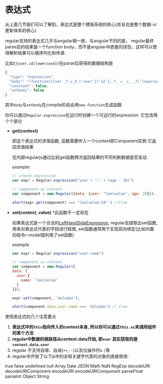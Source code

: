 
# 表达式

从上面几节我们可以了解到，表达式是整个模板系统的核心(并且也是整个数据-ui更新体系的核心)

regular支持的表达式几乎与angular相一致，与angular不同的是， regular最终parse后的结果是一个function body，而不是angular中嵌套的闭包，这样可以使得解析结果可以被序列化和传递.

比如`{{user.id|lowercase}}`在parse后获得的数据结构是


```js
{
  "type": "expression",
  "body": "(function(){var _f_=_d_['user']['id'];_f_ = _c_._f('lowercase')(_f_);return _f_})()",
  "constant": false,
  "setbody": false
}
```

其中`body`与`setbody`在compile阶段会用`new Function`生成函数

<a name="expression"></a>
你可以通过`Regular.expression`在运行时创建一个可运行的expression. 它包含两个个部分




* __get(context)__

  即这个表达式的求值函数, 函数需要传入一个context即Component实例 它返回求值结果 

  在内部regularjs通过比较get函数两次返回结果的不同判断数据是否变动.


  _example:_
  ```js
  // create expression
  var expr = Regular.expression("user + ':' + (age - 10)")

  // component as context
  var component = new Regular({data: {user: "leeluolee", age: 20}});

  alert(expr.get(component) === "leeluolee:10" ) //true

  ```



* __set(context, value)__  *此函数不一定存在

  如果表达式是一个合法的[LeftHandSideExpression](http://es5.github.io/#x11.2), regular会提取出set函数, 用来对表达式代表的字段进行赋值, set函数通常用于实现双向绑定(比如内置的指令r-model就利用了set函数)


  _example_

  ```javascript
  var expr = Regular.expression("user.name")

  // component as context
  var component = new Regular({
  data: {
    user:{
      name: 'leeluolee'
    }
  }});

  expr.set(component, 'daluobo');

  alert(component.data.user.name === 'daluobo') // true

  ```

使用表达式的几个注意要点

1. __表达式中的`this`指向传入的context本身, 所以你可以通过`this.xx`来调用组件的某个方法__
2. __regular中数据的根路径从context.data开始, 即`user` 其实获取的是`context.data.user`__
3. regular 不支持自增、自减(`++`,`--`)以及位操作符`&` `|`等
4. regular中开放了以下js中的全局关键字代表的对象的直接使用:
  
  true false undefined null Array Date JSON Math NaN RegExp decodeURI decodeURIComponent encodeURI encodeURIComponent parseFloat parseInt Object String




